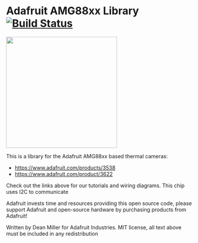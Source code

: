 # Adafruit AMG88xx Library [![Build Status](https://github.com/adafruit/Adafruit_AMG88xx/workflows/Arduino%20Library%20CI/badge.svg)](https://github.com/adafruit/Adafruit_AMG88xx/actions)

<img src="https://cdn-shop.adafruit.com/970x728/3538-01.jpg" height="300"/>

This is a library for the Adafruit AMG88xx based thermal cameras:
  * https://www.adafruit.com/products/3538
  * https://www.adafruit.com/product/3622
 
Check out the links above for our tutorials and wiring diagrams. This chip uses I2C to communicate

Adafruit invests time and resources providing this open source code, please support Adafruit and open-source hardware by purchasing products from Adafruit!

Written by Dean Miller for Adafruit Industries.
MIT license, all text above must be included in any redistribution